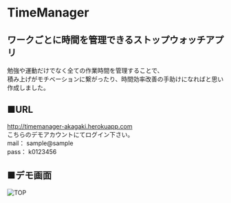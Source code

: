 # TimeManager
## ワークごとに時間を管理できるストップウォッチアプリ
勉強や運動だけでなく全ての作業時間を管理することで、  
積み上げがモチベーションに繋がったり、時間効率改善の手助けになればと思い作成しました。
## ■URL
http://timemanager-akagaki.herokuapp.com  
こちらのデモアカウントにてログイン下さい。  
mail： sample@sample  
pass： k0123456
## ■デモ画面
![TOP](https://user-images.githubusercontent.com/85749854/132220027-f5a5b463-06ff-40be-8da1-9252e5025909.png)